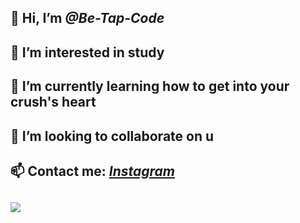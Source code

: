 ##  👋 Hi, I’m *@Be-Tap-Code*
##  👀 I’m interested in study
##  🌱 I’m currently learning how to get into your crush's heart
##  💞️ I’m looking to collaborate on u
##  📫 Contact me: *[Instagram](https://www.instagram.com/mwuan.www/)*
##  <img src=https://i.imgur.com/l2bgojS.png>
<!---
Be-Tap-Code/Be-Tap-Code is a ✨ special ✨ repository because its `README.md` (this file) appears on your GitHub profile.
You can click the Preview link to take a look at your changes.
--->
